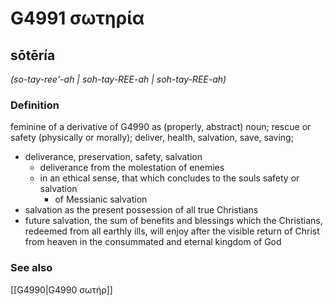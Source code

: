 # G4991 σωτηρία

## sōtēría

_(so-tay-ree'-ah | soh-tay-REE-ah | soh-tay-REE-ah)_

### Definition

feminine of a derivative of G4990 as (properly, abstract) noun; rescue or safety (physically or morally); deliver, health, salvation, save, saving; 

- deliverance, preservation, safety, salvation
  - deliverance from the molestation of enemies
  - in an ethical sense, that which concludes to the souls safety or salvation
    - of Messianic salvation
- salvation as the present possession of all true Christians
- future salvation, the sum of benefits and blessings which the Christians, redeemed from all earthly ills, will enjoy after the visible return of Christ from heaven in the consummated and eternal kingdom of God

### See also

[[G4990|G4990 σωτήρ]]
